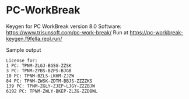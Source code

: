 # PC-WorkBreak
Keygen for PC WorkBreak version 8.0 
Software: https://www.trisunsoft.com/pc-work-break/
Run at https://pc-workbreak-keygen.f9fella.repl.run/

Sample output    

```
License for:
1 PC: TPNM-ZLGJ-BGSG-ZZSK
3 PC: TPNM-ZYBS-BZPS-BJGB
10 PC: TPNM-BZLS-LKHM-ZJZW
84 PC: TPNM-ZWSK-ZDTM-BBJS-ZZZZKS
139 PC: TPNM-ZGLY-ZJEP-LJGY-ZZZBJW
6192 PC: TPNM-ZWLY-BKEP-ZLZG-ZZDBWL
```